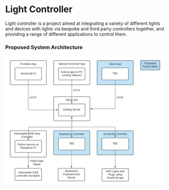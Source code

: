 # Light Controller

Light controller is a project aimed at integrating a variety of different lights and devices with lights via bespoke and 
third party controllers together, and providing a range of different applications to control them.

### Proposed System Architecture
![LightControllerSystemArchitecture](LightControllerSystemArchitecture.png)